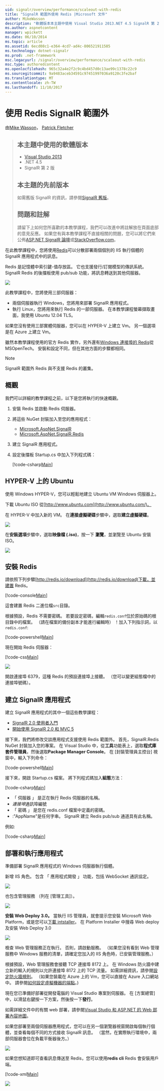 ```yaml
---
uid: signalr/overview/performance/scaleout-with-redis
title: "SignalR 範圍外使用 Redis |Microsoft 文件"
author: MikeWasson
description: "軟體版本本主題中使用 Visual Studio 2013.NET 4.5 SignalR 第 2 版舊版的此主題的較早版本的相關資訊..."
ms.author: aspnetcontent
manager: wpickett
ms.date: 06/10/2014
ms.topic: article
ms.assetid: 6ecd08c1-e364-4cd7-ad4c-806521911585
ms.technology: dotnet-signalr
ms.prod: .net-framework
msc.legacyurl: /signalr/overview/performance/scaleout-with-redis
msc.type: authoredcontent
ms.openlocfilehash: 965c32a4e2f2c9c4bd457d0c13ae99c1378c22c9
ms.sourcegitcommit: 9a9483aceb34591c97451997036a9120c3fe2baf
ms.translationtype: MT
ms.contentlocale: zh-TW
ms.lasthandoff: 11/10/2017
---
```

<a name="signalr-scaleout-with-redis"></a>使用 Redis SignalR 範圍外
====================
由[Mike Wasson](https://github.com/MikeWasson)， [Patrick Fletcher](https://github.com/pfletcher)

> ## <a name="software-versions-used-in-this-topic"></a>本主題中使用的軟體版本
> 
> 
> - [Visual Studio 2013](https://www.microsoft.com/visualstudio/eng/2013-downloads)
> - .NET 4.5
> - SignalR 第 2 版
>   
> 
> 
> ## <a name="previous-versions-of-this-topic"></a>本主題的先前版本
> 
> 如需舊版 SignalR 的資訊，請參閱[SignalR 舊版](../older-versions/index.md)。
> 
> ## <a name="questions-and-comments"></a>問題和註解
> 
> 請留下上如何您所喜歡的本教學課程，我們可以改進中將註解放在頁面底部的意見反應。 如果您有與本教學課程不直接相關的問題，您可以將它們來公佈[ASP.NET SignalR 論壇](https://forums.asp.net/1254.aspx/1?ASP+NET+SignalR)或[StackOverflow.com](http://stackoverflow.com/)。


在此教學課程中，您將使用[Redis](http://redis.io/)可以分散部署兩個個別的 IIS 執行個體的 SignalR 應用程式中的訊息。

Redis 是記憶體中索引鍵-值存放區。 它也支援發行/訂閱模型的傳訊系統。 SignalR Redis 的後擋板使用 pub/sub 功能，將訊息轉送到其他伺服器。

![](scaleout-with-redis/_static/image1.png)

此教學課程中，您將使用三部伺服器：

- 兩個伺服器執行 Windows，您將用來部署 SignalR 應用程式。
- 執行 Linux，您將用來執行 Redis 的一部伺服器。 在本教學課程螢幕擷取畫面，我使用 Ubuntu 12.04 TLS。

如果您沒有使用三部實體伺服器，您可以在 HYPER-V 上建立 Vm。 另一個選項是在 Azure 上建立 Vm。

雖然本教學課程使用的官方 Redis 實作，另外還有[Windows 連接埠的 Redis](https://github.com/MSOpenTech/redis)從 MSOpenTech。 安裝和設定不同，但在其他方面的步驟都相同。

> [!NOTE] 
> 
> SignalR 範圍外 Redis 與不支援 Redis 的叢集。


## <a name="overview"></a>概觀

我們可以詳細的教學課程之前，以下是您將執行的快速概觀。

1. 安裝 Redis 並啟動 Redis 伺服器。
2. 將這些 NuGet 封裝加入至您的應用程式： 

    - [Microsoft.AspNet.SignalR](http://nuget.org/packages/Microsoft.AspNet.SignalR)
    - [Microsoft.AspNet.SignalR.Redis](http://nuget.org/packages/Microsoft.AspNet.SignalR.Redis)
3. 建立 SignalR 應用程式。
4. 設定後擋板 Startup.cs 中加入下列程式碼： 

    [!code-csharp[Main](scaleout-with-redis/samples/sample1.cs)]

## <a name="ubuntu-on-hyper-v"></a>HYPER-V 上的 Ubuntu

使用 Windows HYPER-V，您可以輕鬆地建立 Ubuntu VM Windows 伺服器上。

下載 Ubuntu ISO 從[http://www.ubuntu.com](http://www.ubuntu.com/)。

在 HYPER-V 中加入新的 VM。 在**連接虛擬硬碟**步驟中，選取**建立虛擬硬碟**。

![](scaleout-with-redis/_static/image2.png)

在**安裝選項**步驟中，選取**映像檔 (.iso)**，按一下 **瀏覽**，並瀏覽至 Ubuntu 安裝 ISO。

![](scaleout-with-redis/_static/image3.png)

## <a name="install-redis"></a>安裝 Redis

請依照下列步驟[http://redis.io/download](http://redis.io/download)下載，並建置 Redis。

[!code-console[Main](scaleout-with-redis/samples/sample2.cmd)]

這會建置 Redis 二進位檔`src`目錄。

根據預設，Redis 不需要密碼。 若要設定密碼，編輯`redis.conf`位於原始碼的根目錄中的檔案。 （請在檔案的備份副本才能進行編輯時） ！加入下列指示詞，以`redis.conf`:

[!code-powershell[Main](scaleout-with-redis/samples/sample3.ps1)]

現在開始 Redis 伺服器：

[!code-css[Main](scaleout-with-redis/samples/sample4.css)]

![](scaleout-with-redis/_static/image4.png)

開啟連接埠 6379，這種 Redis 的預設連接埠上接聽。 （您可以變更組態檔中的連接埠號碼）。

## <a name="create-the-signalr-application"></a>建立 SignalR 應用程式

建立 SignalR 應用程式的其中一個這些教學課程：

- [SignalR 2.0 使用者入門](../getting-started/tutorial-getting-started-with-signalr.md)
- [開始使用 SignalR 2.0 和 MVC 5](../getting-started/tutorial-getting-started-with-signalr-and-mvc.md)

接下來，我們將修改交談應用程式支援使用 Redis 範圍外。 首先，SignalR.Redis NuGet 封裝加入您的專案。 在 Visual Studio 中，從**工具**功能表上，選取**程式庫套件管理員**，然後選取**Package Manager Console**。 在 [封裝管理員主控台] 視窗中，輸入下列命令：

[!code-powershell[Main](scaleout-with-redis/samples/sample5.ps1)]

接下來，開啟 Startup.cs 檔案。 將下列程式碼加入**組態**方法：

[!code-csharp[Main](scaleout-with-redis/samples/sample6.cs)]

- 「 伺服器 」 是正在執行 Redis 伺服器的名稱。
- *連接埠*通訊埠編號
- 「 密碼 」 是您在 redis.conf 檔案中定義的密碼。
- :"AppName"是任何字串。 SignalR 建立 Redis pub/sub 通道具有此名稱。

例如: 

[!code-csharp[Main](scaleout-with-redis/samples/sample7.cs)]

## <a name="deploy-and-run-the-application"></a>部署和執行應用程式

準備部署 SignalR 應用程式的 Windows 伺服器執行個體。

新增 IIS 角色。 包含 「 應用程式開發 」 功能，包括 WebSocket 通訊協定。

![](scaleout-with-redis/_static/image5.png)

也包含管理服務 （列在 [管理工具]）。

![](scaleout-with-redis/_static/image6.png)

**安裝 Web Deploy 3.0。** 當執行 IIS 管理員，就會提示您安裝 Microsoft Web Platform，或是您可以[下載 intstaller](https://go.microsoft.com/fwlink/?LinkId=255386)。 在 Platform Installer 中搜尋 Web deploy 及安裝 Web Deploy 3.0

![](scaleout-with-redis/_static/image7.png)

檢查 Web 管理服務正在執行。 否則，請啟動服務。 （如果您沒有看到 Web 管理服務中 Windows 服務的清單，請確定您加入的 IIS 角色時，已安裝管理服務。）

根據預設，Web 管理服務會接聽 TCP 連接埠 8172 上。 在 Windows 防火牆中建立新的輸入的規則以允許連接埠 8172 上的 TCP 流量。 如需詳細資訊，請參閱[設定防火牆規則](https://technet.microsoft.com/en-us/library/dd448559(WS.10).aspx)。 （如果您裝載在 Azure 上的 Vm，您可以直接在 Azure 入口網站中。 請參閱[如何設定虛擬機器的端點](https://azure.microsoft.com/en-us/documentation/articles/virtual-machines-set-up-endpoints/)。)

現在您已準備好部署從開發電腦的 Visual Studio 專案到伺服器。 在 [方案總管] 中，以滑鼠右鍵按一下方案，然後按一下**發行**。

如需詳細文件中的有關 web 部署，請參閱[Visual Studio 和 ASP.NET 的 Web 部署內容地圖](../../../whitepapers/aspnet-web-deployment-content-map.md)。

如果您部署至兩個伺服器應用程式，您可以在另一個瀏覽器視窗開啟每個執行個體，並查看每個不同的方式接收 SignalR 訊息。 （當然，在實際執行環境中，兩部伺服器會位在負載平衡器後方。）

![](scaleout-with-redis/_static/image8.png)

如果您想知道即可查看訊息傳送至 Redis，您可以使用**redis cli** Redis 會安裝用戶端。

[!code-xml[Main](scaleout-with-redis/samples/sample8.xml)]

![](scaleout-with-redis/_static/image9.png)
